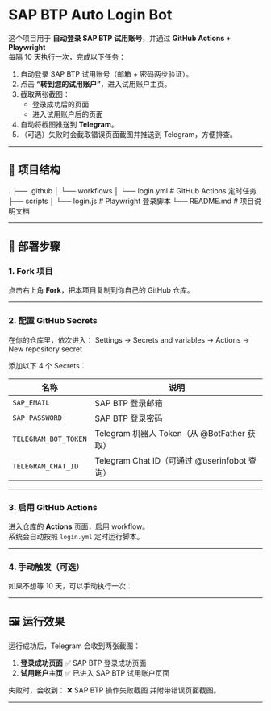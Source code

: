# SAP BTP Auto Login Bot

这个项目用于 **自动登录 SAP BTP 试用账号**，并通过 **GitHub Actions + Playwright**  
每隔 10 天执行一次，完成以下任务：

1. 自动登录 SAP BTP 试用账号（邮箱 + 密码两步验证）。  
2. 点击 **“转到您的试用账户”**，进入试用账户主页。  
3. 截取两张截图：  
   - 登录成功后的页面  
   - 进入试用账户后的页面  
4. 自动将截图推送到 **Telegram**。  
5. （可选）失败时会截取错误页面截图并推送到 Telegram，方便排查。
   
---

## 📂 项目结构

.
├── .github
│ └── workflows
│  └── login.yml # GitHub Actions 定时任务
├── scripts
│ └── login.js # Playwright 登录脚本
└── README.md # 项目说明文档

---

## 🚀 部署步骤

### 1. Fork 项目
点击右上角 **Fork**，把本项目复制到你自己的 GitHub 仓库。

---

### 2. 配置 GitHub Secrets
在你的仓库里，依次进入：
Settings → Secrets and variables → Actions → New repository secret


添加以下 4 个 Secrets：

| 名称 | 说明 |
|------|------|
| `SAP_EMAIL` | SAP BTP 登录邮箱 |
| `SAP_PASSWORD` | SAP BTP 登录密码 |
| `TELEGRAM_BOT_TOKEN` | Telegram 机器人 Token（从 @BotFather 获取） |
| `TELEGRAM_CHAT_ID` | Telegram Chat ID（可通过 @userinfobot 查询） |

---

### 3. 启用 GitHub Actions
进入仓库的 **Actions** 页面，启用 workflow。  
系统会自动按照 `login.yml` 定时运行脚本。

---

### 4. 手动触发（可选）
如果不想等 10 天，可以手动执行一次：

---

## 🖼️ 运行效果

运行成功后，Telegram 会收到两张截图：

1. **登录成功页面**
✅ SAP BTP 登录成功页面
2. **试用账户主页**
✅ 已进入 SAP BTP 试用账户页面

失败时，会收到：
❌ SAP BTP 操作失败截图
并附带错误页面截图。

---
